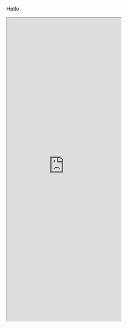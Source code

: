 Hello

<iframe src="https://github.com/paragon1006/Obsidian_git" height="800" width="600"></iframe>
